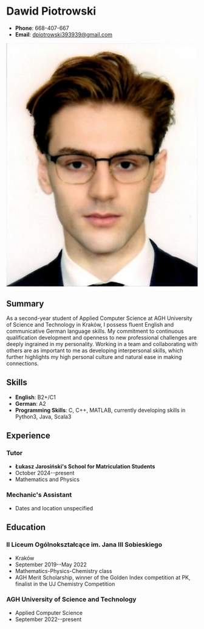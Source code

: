 # Dawid Piotrowski

- **Phone**: 668-407-667
- **Email**: [dpiotrowski393939@gmail.com](mailto:dpiotrowski393939@gmail.com)

![Photo](CV_pic.png)

## Summary
As a second-year student of Applied Computer Science at AGH University of Science and Technology in Kraków, I possess fluent English and communicative German language skills. My commitment to continuous qualification development and openness to new professional challenges are deeply ingrained in my personality. Working in a team and collaborating with others are as important to me as developing interpersonal skills, which further highlights my high personal culture and natural ease in making connections.

## Skills
- **English**: B2+/C1
- **German**: A2
- **Programming Skills**: C, C++, MATLAB, currently developing skills in Python3, Java, Scala3

## Experience
### Tutor
- **Łukasz Jarosiński's School for Matriculation Students**
- October 2024--present
- Mathematics and Physics

### Mechanic's Assistant
- Dates and location unspecified

## Education
### II Liceum Ogólnokształcące im. Jana III Sobieskiego
- Kraków
- September 2019--May 2022
- Mathematics-Physics-Chemistry class
- AGH Merit Scholarship, winner of the Golden Index competition at PK, finalist in the UJ Chemistry Competition

### AGH University of Science and Technology
- Applied Computer Science
- September 2022--present
